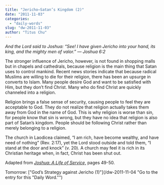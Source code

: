 ```yaml
---
title: "Jericho—Satan’s Kingdom (2)"
date: "2011-11-03"
categories: 
  - "daily-words"
slug: "dw-2011-11-03"
author: "Titus Chu"
---
```


_And the Lord said to Joshua: “See! I have given Jericho into your hand, its king, and the mighty men of valor.” — Joshua 6:2_

The stronger influence of Jericho, however, is not found in shopping malls but in chapels and cathedrals, because religion is the main thing that Satan uses to control mankind. Recent news stories indicate that because radical Muslims are willing to die for their religion, there has been an upsurge in converts to Islam. Many people desire God and want to be satisfied with Him, but they don’t find Christ. Many who do find Christ are quickly channeled into a religion.

Religion brings a false sense of security, causing people to feel they are acceptable to God. They do not realize that religion actually takes them away from God in the name of God. This is why religion is worse than sin, for people know that sin is wrong, but they have no idea that religion is also part of Satan’s kingdom. People should be following Christ rather than merely belonging to a religion.

The church in Laodicea claimed, “I am rich, have become wealthy, and have need of nothing” (Rev. 2:17), yet the Lord stood outside and told them, “I stand at the door and knock” (v. 20). A church may feel it is rich in its Christian heritage when, in fact, Christ has been shut out.

Adapted from _[Joshua: A Life of Service,](/book-joshua "Go to the listing for this book.")_ pages 49-50.

Tomorrow: ["God’s Strategy against Jericho (1)"](/dw-2011-11-04 "Go to the entry for this "Daily Word."")
